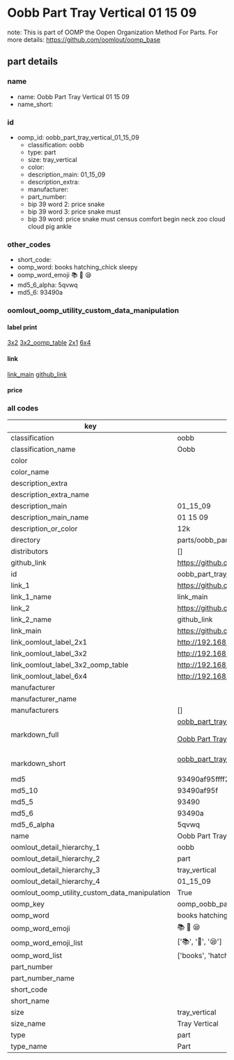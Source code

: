 # Oobb Part Tray Vertical 01 15 09  

note: This is part of OOMP the Oopen Organization Method For Parts. For more details: https://github.com/oomlout/oomp_base

##  part details





### name
* name: Oobb Part Tray Vertical 01 15 09
* name_short: 
### id
* oomp_id: oobb_part_tray_vertical_01_15_09
  * classification: oobb
  * type: part
  * size: tray_vertical
  * color: 
  * description_main: 01_15_09
  * description_extra: 
  * manufacturer: 
  * part_number: 
  * bip 39 word 2: price snake
  * bip 39 word 3: price snake must
  * bip 39 word: price snake must census comfort begin neck zoo cloud cloud pig ankle

### other_codes
* short_code: 
* oomp_word: books hatching_chick sleepy
* oomp_word_emoji :books: :hatching_chick: :sleepy:
* md5_6_alpha: 5qvwq
* md5_6: 93490a






### oomlout_oomp_utility_custom_data_manipulation
#### label print
[3x2](http://192.168.1.245:1112/?label=oomp%205qvwq)
[3x2_oomp_table](http://192.168.1.107:1112/?label=oomp%205qvwq)
[2x1](http://192.168.1.242:1112/?label=oomp%205qvwq)
[6x4](http://192.168.1.55:1112/?label=oomp%205qvwq)    

#### link

[link_main](https://github.com/oomlout/oomlout_oomp_current_version_messy/tree/main/parts/oobb_part_tray_vertical_01_15_09) [github_link](https://github.com/oomlout/oomlout_oomp_part_src/tree/main/parts/oobb_part_tray_vertical_01_15_09)                             

#### price







### all codes 
| key | value |  
| --- | --- |  
| classification | oobb |  
| classification_name | Oobb |  
| color |  |  
| color_name |  |  
| description_extra |  |  
| description_extra_name |  |  
| description_main | 01_15_09 |  
| description_main_name | 01 15 09 |  
| description_or_color | 12k |  
| directory | parts/oobb_part_tray_vertical_01_15_09 |  
| distributors | [] |  
| github_link | https://github.com/oomlout/oomlout_oomp_part_src/tree/main/parts/oobb_part_tray_vertical_01_15_09 |  
| id | oobb_part_tray_vertical_01_15_09 |  
| link_1 | https://github.com/oomlout/oomlout_oomp_current_version_messy/tree/main/parts/oobb_part_tray_vertical_01_15_09 |  
| link_1_name | link_main |  
| link_2 | https://github.com/oomlout/oomlout_oomp_part_src/tree/main/parts/oobb_part_tray_vertical_01_15_09 |  
| link_2_name | github_link |  
| link_main | https://github.com/oomlout/oomlout_oomp_current_version_messy/tree/main/parts/oobb_part_tray_vertical_01_15_09 |  
| link_oomlout_label_2x1 | http://192.168.1.242:1112/?label=oomp%205qvwq |  
| link_oomlout_label_3x2 | http://192.168.1.245:1112/?label=oomp%205qvwq |  
| link_oomlout_label_3x2_oomp_table | http://192.168.1.107:1112/?label=oomp%205qvwq |  
| link_oomlout_label_6x4 | http://192.168.1.55:1112/?label=oomp%205qvwq |  
| manufacturer |  |  
| manufacturer_name |  |  
| manufacturers | [] |  
| markdown_full | [oobb_part_tray_vertical_01_15_09](https://github.com/oomlout/oomlout_oomp_current_version_messy/tree/main/parts/oobb_part_tray_vertical_01_15_09)<br>[](https://github.com/oomlout/oomlout_oomp_current_version_messy/tree/main/parts/oobb_part_tray_vertical_01_15_09)<br>[Oobb Part Tray Vertical 01 15 09](https://github.com/oomlout/oomlout_oomp_current_version_messy/tree/main/parts/oobb_part_tray_vertical_01_15_09)<br><br> |  
| markdown_short | [oobb_part_tray_vertical_01_15_09](https://github.com/oomlout/oomlout_oomp_current_version_messy/tree/main/parts/oobb_part_tray_vertical_01_15_09)<br><br> |  
| md5 | 93490af95ffff2745117125524334d53 |  
| md5_10 | 93490af95f |  
| md5_5 | 93490 |  
| md5_6 | 93490a |  
| md5_6_alpha | 5qvwq |  
| name | Oobb Part Tray Vertical 01 15 09 |  
| oomlout_detail_hierarchy_1 | oobb |  
| oomlout_detail_hierarchy_2 | part |  
| oomlout_detail_hierarchy_3 | tray_vertical |  
| oomlout_detail_hierarchy_4 | 01_15_09 |  
| oomlout_oomp_utility_custom_data_manipulation | True |  
| oomp_key | oomp_oobb_part_tray_vertical_01_15_09 |  
| oomp_word | books hatching_chick sleepy |  
| oomp_word_emoji | :books: :hatching_chick: :sleepy: |  
| oomp_word_emoji_list | [':books:', ':hatching_chick:', ':sleepy:'] |  
| oomp_word_list | ['books', 'hatching_chick', 'sleepy'] |  
| part_number |  |  
| part_number_name |  |  
| short_code |  |  
| short_name |  |  
| size | tray_vertical |  
| size_name | Tray Vertical |  
| type | part |  
| type_name | Part |  

